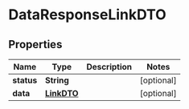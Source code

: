 

# DataResponseLinkDTO


## Properties

| Name | Type | Description | Notes |
|------------ | ------------- | ------------- | -------------|
|**status** | **String** |  |  [optional] |
|**data** | [**LinkDTO**](LinkDTO.md) |  |  [optional] |



